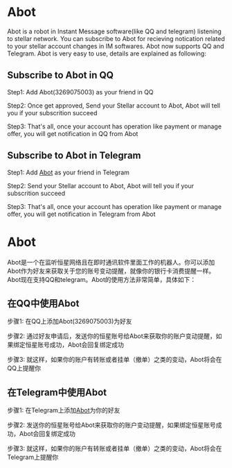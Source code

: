 # Abot
Abot is a robot in Instant Message software(like QQ and telegram) listening to stellar network. You can subscribe to Abot for recieving notication related to your stellar account changes in IM softwares. Abot now supports QQ and Telegram. Abot is very easy to use, details are explained as following:

## Subscribe to Abot in QQ    
  Step1: Add Abot(3269075003) as your friend in QQ


  Step2: Once get approved, Send your Stellar account to Abot, Abot will tell you if your subscrition succeed


  Step3: That's all, once your account has operation like payment or manage offer, you will get notification in QQ from Abot

## Subscribe to Abot in Telegram    
  Step1: Add [Abot](https://t.me/stellar_alert_bot) as your friend in Telegram


  Step2: Send your Stellar account to Abot, Abot will tell you if your subscrition succeed


  Step3: That's all, once your account has operation like payment or manage offer, you will get notification in Telegram from Abot


# Abot
Abot是一个在监听恒星网络且在即时通讯软件里面工作的机器人。你可以添加Abot作为好友来获取关于您的账号变动提醒，就像你的银行卡消费提醒一样。Abot现在支持QQ和telegram。Abot的使用方法非常简单，具体如下：

## 在QQ中使用Abot
  步骤1: 在QQ上添加Abot(3269075003)为好友


  步骤2: 通过好友申请后，发送你的恒星账号给Abot来获取你的账户变动提醒，如果绑定恒星账号成功，Abot会回复绑定成功


  步骤3: 就这样，如果你的账户有转账或者挂单（撤单）之类的变动，Abot将会在QQ上提醒你

## 在Telegram中使用Abot
  步骤1: 在Telegram上添加[Abot](https://t.me/stellar_alert_bot)为你的好友


  步骤2: 发送你的恒星账号给Abot来获取你的账户变动提醒，如果绑定恒星账号成功，Abot会回复绑定成功


  步骤3: 就这样，如果你的账户有转账或者挂单（撤单）之类的变动，Abot将会在Telegram上提醒你
